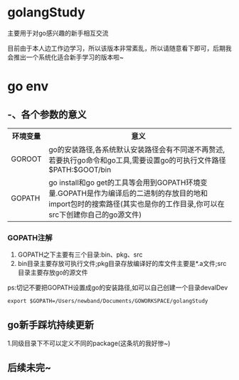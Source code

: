 # golangStudy #

主要用于对go感兴趣的新手相互交流

目前由于本人边工作边学习，所以该版本非常紊乱，所以请随意看下即可，后期我会推出一个系统化适合新手学习的版本啦~

# go env #

## -、各个参数的意义

<table class="table table-bordered table-striped table-condensed">
   <tr>
      <th>环境变量</th>
      <th>意义</th>
   </tr>
   <tr>
      <td>GOROOT</td>
      <td>go的安装路径,各系统默认安装路径会有不同遂不再赘述,若要执行go命令和go工具,需要设置go的可执行文件路径 $PATH:$GOOT/bin</td>
   </tr>
   <tr>
      <td>GOPATH</td>
      <td>go install和go get的工具等会用到GOPATH环境变量.GOPATH是作为编译后的二进制的存放目的地和import包时的搜索路径(其实也是你的工作目录,你可以在src下创建你自己的go源文件)</td>
</table>

### GOPATH注解

1. GOPATH之下主要有三个目录:bin、pkg、src
2. bin目录主要存放可执行文件;pkg目录存放编译好的库文件主要是*.a文件;src目录主要存放go的源文件

ps:切记不要把GOPATH设置成go的安装路径,如可以自己创建一个目录devalDev

```export $GOPATH=/Users/newband/Documents/GOWORKSPACE/golangStudy```

## go新手踩坑持续更新

  1.同级目录下不可以定义不同的package(这条坑的我好惨~)

## 后续未完~
